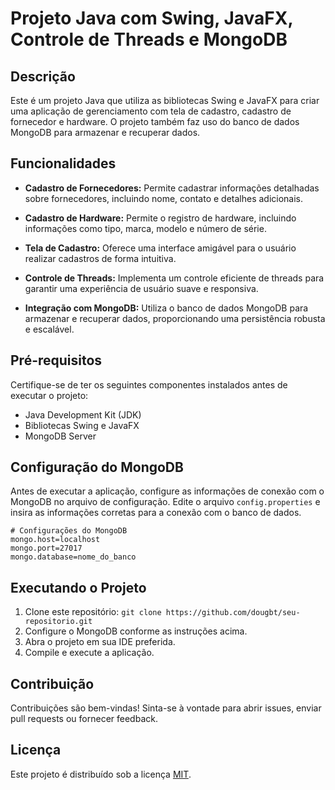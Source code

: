 # Projeto Java com Swing, JavaFX, Controle de Threads e MongoDB

## Descrição

Este é um projeto Java que utiliza as bibliotecas Swing e JavaFX para criar uma aplicação de gerenciamento com tela de cadastro, cadastro de fornecedor e hardware. O projeto também faz uso do banco de dados MongoDB para armazenar e recuperar dados.

## Funcionalidades

- **Cadastro de Fornecedores:** Permite cadastrar informações detalhadas sobre fornecedores, incluindo nome, contato e detalhes adicionais.

- **Cadastro de Hardware:** Permite o registro de hardware, incluindo informações como tipo, marca, modelo e número de série.

- **Tela de Cadastro:** Oferece uma interface amigável para o usuário realizar cadastros de forma intuitiva.

- **Controle de Threads:** Implementa um controle eficiente de threads para garantir uma experiência de usuário suave e responsiva.

- **Integração com MongoDB:** Utiliza o banco de dados MongoDB para armazenar e recuperar dados, proporcionando uma persistência robusta e escalável.

## Pré-requisitos

Certifique-se de ter os seguintes componentes instalados antes de executar o projeto:

- Java Development Kit (JDK)
- Bibliotecas Swing e JavaFX
- MongoDB Server

## Configuração do MongoDB

Antes de executar a aplicação, configure as informações de conexão com o MongoDB no arquivo de configuração. Edite o arquivo `config.properties` e insira as informações corretas para a conexão com o banco de dados.

```properties
# Configurações do MongoDB
mongo.host=localhost
mongo.port=27017
mongo.database=nome_do_banco
```

## Executando o Projeto

1. Clone este repositório: `git clone https://github.com/dougbt/seu-repositorio.git`
2. Configure o MongoDB conforme as instruções acima.
3. Abra o projeto em sua IDE preferida.
4. Compile e execute a aplicação.

## Contribuição

Contribuições são bem-vindas! Sinta-se à vontade para abrir issues, enviar pull requests ou fornecer feedback.

## Licença

Este projeto é distribuído sob a licença [MIT](LICENSE).


